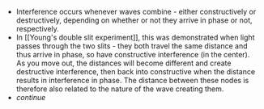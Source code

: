 - Interference occurs whenever waves combine - either constructively or destructively, depending on whether or not they arrive in phase or not, respectively.
- In [[Young's double slit experiment]], this was demonstrated when light passes through the two slits - they both travel the same distance and thus arrive in phase, so have constructive interference (in the center). As you move out, the distances will become different and create destructive interference, then back into constructive when the distance results in interference in phase. The distance between these nodes is therefore also related to the nature of the wave creating them.
- *continue*